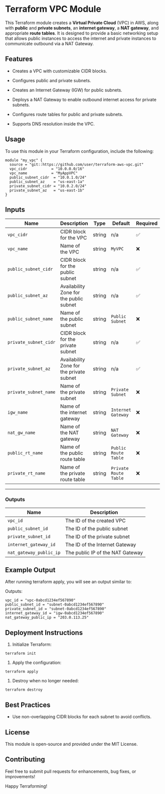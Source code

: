 # Terraform VPC Module

This Terraform module creates a **Virtual Private Cloud** (VPC) in AWS, along with **public** and **private subnets**, an **internet gateway**, a **NAT gateway**, and appropriate **route tables**. It is designed to provide a basic networking setup that allows public instances to access the internet and private instances to communicate outbound via a NAT Gateway.

## Features

- Creates a VPC with customizable CIDR blocks.

- Configures public and private subnets.

- Creates an Internet Gateway (IGW) for public subnets.

- Deploys a NAT Gateway to enable outbound internet access for private subnets.

- Configures route tables for public and private subnets.

- Supports DNS resolution inside the VPC.

## Usage

To use this module in your Terraform configuration, include the following:

```HCL
module "my_vpc" {
  source = "git::https://github.com/user/terraform-aws-vpc.git"
  vpc_cidr           = "10.0.0.0/16"
  vpc_name           = "MyAppVPC"
  public_subnet_cidr  = "10.0.1.0/24"
  public_subnet_az    = "us-east-1a"
  private_subnet_cidr = "10.0.2.0/24"
  private_subnet_az   = "us-east-1b"
}
```

## **Inputs**

| Name                 | Description                                      | Type   | Default | Required |
|----------------------|------------------------------------------------|--------|---------|----------|
| `vpc_cidr`          | CIDR block for the VPC                         | string | n/a     | ✅  |
| `vpc_name`          | Name of the VPC                                | string | `MyVPC` | ❌  |
| `public_subnet_cidr` | CIDR block for the public subnet               | string | n/a     | ✅  |
| `public_subnet_az`   | Availability Zone for the public subnet        | string | n/a     | ✅  |
| `public_subnet_name`   | Name of the public subnet        | string | `Public Subnet`     | ❌  |
| `private_subnet_cidr`| CIDR block for the private subnet              | string | n/a     | ✅  |
| `private_subnet_az`  | Availability Zone for the private subnet       | string | n/a     | ✅  |
| `private_subnet_name`   | Name of the private subnet        | string | `Private Subnet`     | ❌  |
| `igw_name`   | Name of the internet gateway        | string | `Internet Gateway`     | ❌  |
| `nat_gw_name`   | Name of the NAT gateway        | string | `NAT Gateway`     | ❌  |
| `public_rt_name`   | Name of the public route table        | string | `Public Route Table`     | ❌  |
| `private_rt_name`   | Name of the private route table        | string | `Private Route Table`     | ❌  |

---

### **Outputs**

| Name                   | Description                          |
|------------------------|----------------------------------|
| `vpc_id`              | The ID of the created VPC        |
| `public_subnet_id`    | The ID of the public subnet      |
| `private_subnet_id`   | The ID of the private subnet     |
| `internet_gateway_id` | The ID of the Internet Gateway  |
| `nat_gateway_public_ip` | The public IP of the NAT Gateway |

## Example Output

After running terraform apply, you will see an output similar to:

Outputs:

```text
vpc_id = "vpc-0abcd1234ef567890"
public_subnet_id = "subnet-0abcd1234ef567890"
private_subnet_id = "subnet-0abcd1234ef567890"
internet_gateway_id = "igw-0abcd1234ef567890"
nat_gateway_public_ip = "203.0.113.25"
```

## Deployment Instructions

1. Initialize Terraform:

```HCL
terraform init
```

1. Apply the configuration:

```HCL
terraform apply
```

1. Destroy when no longer needed:

```HCL
terraform destroy
```

## Best Practices

- Use non-overlapping CIDR blocks for each subnet to avoid conflicts.

## License

This module is open-source and provided under the MIT License.

## Contributing

Feel free to submit pull requests for enhancements, bug fixes, or improvements!

Happy Terraforming!
